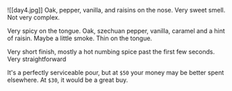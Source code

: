 ![[day4.jpg]]
Oak, pepper, vanilla, and raisins on the nose. Very sweet smell. Not very complex. 

Very spicy on the tongue. Oak, szechuan pepper, vanilla, caramel and a hint of raisin. Maybe a little smoke. Thin on the tongue. 

Very short finish, mostly a hot numbing spice past the first few seconds. Very straightforward

It's a perfectly serviceable pour, but at `$50` your money may be better spent elsewhere. At `$30`, it would be a great buy.